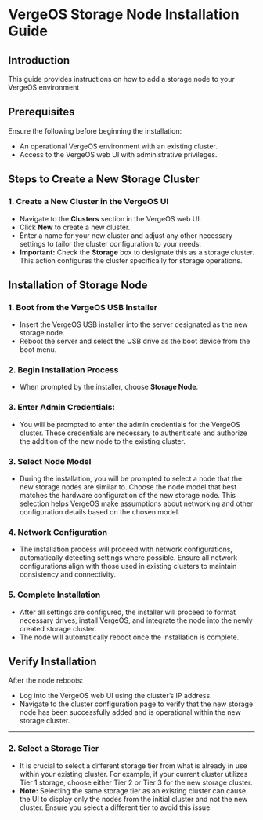 # VergeOS Storage Node Installation Guide

## Introduction

This guide provides instructions on how to add a storage node to your VergeOS environment

## Prerequisites

Ensure the following before beginning the installation:
- An operational VergeOS environment with an existing cluster.
- Access to the VergeOS web UI with administrative privileges.

## Steps to Create a New Storage Cluster

### 1. Create a New Cluster in the VergeOS UI
- Navigate to the **Clusters** section in the VergeOS web UI.
- Click **New** to create a new cluster.
- Enter a name for your new cluster and adjust any other necessary settings to tailor the cluster configuration to your needs.
- **Important:** Check the **Storage** box to designate this as a storage cluster. This action configures the cluster specifically for storage operations.

## Installation of Storage Node

### 1. Boot from the VergeOS USB Installer
- Insert the VergeOS USB installer into the server designated as the new storage node.
- Reboot the server and select the USB drive as the boot device from the boot menu.

### 2. Begin Installation Process
- When prompted by the installer, choose **Storage Node**.

### 3. **Enter Admin Credentials:**
   - You will be prompted to enter the admin credentials for the VergeOS cluster. These credentials are necessary to authenticate and authorize the addition of the new node to the existing cluster.

### 3. Select Node Model
- During the installation, you will be prompted to select a node that the new storage nodes are similar to. Choose the node model that best matches the hardware configuration of the new storage node. This selection helps VergeOS make assumptions about networking and other configuration details based on the chosen model.

### 4. Network Configuration
- The installation process will proceed with network configurations, automatically detecting settings where possible. Ensure all network configurations align with those used in existing clusters to maintain consistency and connectivity.

### 5. Complete Installation
- After all settings are configured, the installer will proceed to format necessary drives, install VergeOS, and integrate the node into the newly created storage cluster.
- The node will automatically reboot once the installation is complete.

## Verify Installation

After the node reboots:
- Log into the VergeOS web UI using the cluster’s IP address.
- Navigate to the cluster configuration page to verify that the new storage node has been successfully added and is operational within the new storage cluster.

---

### 2. Select a Storage Tier
- It is crucial to select a different storage tier from what is already in use within your existing cluster. For example, if your current cluster utilizes Tier 1 storage, choose either Tier 2 or Tier 3 for the new storage cluster.
- **Note:** Selecting the same storage tier as an existing cluster can cause the UI to display only the nodes from the initial cluster and not the new cluster. Ensure you select a different tier to avoid this issue.